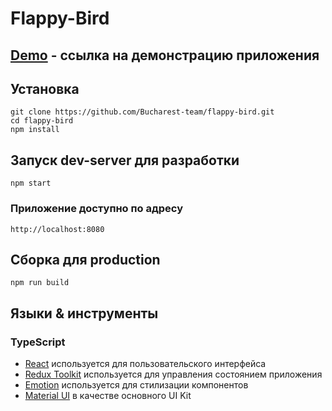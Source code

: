 # Flappy-Bird

## [Demo](https://flappy-bird-bucharest.herokuapp.com) - ссылка на демонстрацию приложения

## Установка

    git clone https://github.com/Bucharest-team/flappy-bird.git
    cd flappy-bird
    npm install

## Запуск dev-server для разработки

    npm start

### Приложение доступно по адресу

    http://localhost:8080

## Сборка для production

    npm run build

## Языки & инструменты

### TypeScript

-   [React](http://facebook.github.io/react) используется для пользовательского интерфейса
-   [Redux Toolkit](https://redux-toolkit.js.org/) используется для управления состоянием приложения
-   [Emotion](https://emotion.sh/docs/introduction) используется для стилизации компонентов
-   [Material UI](https://material-ui.com/ru/) в качестве основного UI Kit
